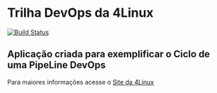 # Trilha DevOps da 4Linux

<!-- Altere a Flag abaixo com sua URL do Travis -->
[![Build Status](https://travis-ci.com/GersonDantas/DevOpsLab-HelloWorld.svg?branch=master)](https://travis-ci.com/GersonDantas/DevOpsLab-HelloWorld)

## Aplicação criada para exemplificar o Ciclo de uma PipeLine DevOps


Para maiores informações acesse o [Site da 4Linux](https://www.4linux.com.br/cursos/devops)
